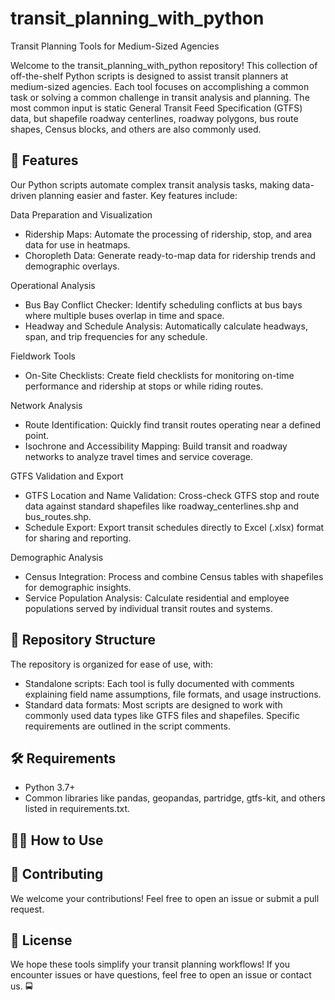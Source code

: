# transit_planning_with_python

Transit Planning Tools for Medium-Sized Agencies

Welcome to the transit_planning_with_python repository! This collection of off-the-shelf Python scripts is designed to assist transit planners at medium-sized agencies. Each tool focuses on accomplishing a common task or solving a common challenge in transit analysis and planning. The most common input is static General Transit Feed Specification (GTFS) data, but shapefile roadway centerlines, roadway polygons, bus route shapes, Census blocks, and others are also commonly used.

## 🚀 Features

Our Python scripts automate complex transit analysis tasks, making data-driven planning easier and faster. Key features include:

Data Preparation and Visualization

- Ridership Maps: Automate the processing of ridership, stop, and area data for use in heatmaps.
- Choropleth Data: Generate ready-to-map data for ridership trends and demographic overlays.

Operational Analysis

- Bus Bay Conflict Checker: Identify scheduling conflicts at bus bays where multiple buses overlap in time and space.
- Headway and Schedule Analysis: Automatically calculate headways, span, and trip frequencies for any schedule.

Fieldwork Tools

- On-Site Checklists: Create field checklists for monitoring on-time performance and ridership at stops or while riding routes.

Network Analysis

- Route Identification: Quickly find transit routes operating near a defined point.
- Isochrone and Accessibility Mapping: Build transit and roadway networks to analyze travel times and service coverage.

GTFS Validation and Export

- GTFS Location and Name Validation: Cross-check GTFS stop and route data against standard shapefiles like roadway_centerlines.shp and bus_routes.shp.
- Schedule Export: Export transit schedules directly to Excel (.xlsx) format for sharing and reporting.

Demographic Analysis

- Census Integration: Process and combine Census tables with shapefiles for demographic insights.
- Service Population Analysis: Calculate residential and employee populations served by individual transit routes and systems.

## 📂 Repository Structure

The repository is organized for ease of use, with:

- Standalone scripts: Each tool is fully documented with comments explaining field name assumptions, file formats, and usage instructions.
- Standard data formats: Most scripts are designed to work with commonly used data types like GTFS files and shapefiles. Specific requirements are outlined in the script comments.

## 🛠️ Requirements
- Python 3.7+
- Common libraries like pandas, geopandas, partridge, gtfs-kit, and others listed in requirements.txt.

## 🧑‍💻 How to Use

## 🤝 Contributing

We welcome your contributions! Feel free to open an issue or submit a pull request.

## 📄 License

We hope these tools simplify your transit planning workflows! If you encounter issues or have questions, feel free to open an issue or contact us. 🚍
